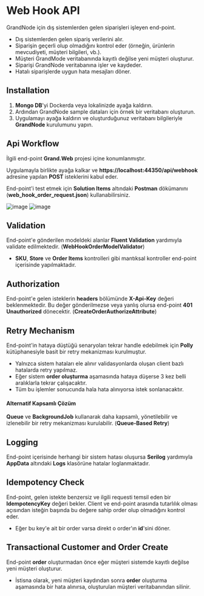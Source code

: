 # Web Hook API

GrandNode için dış sistemlerden gelen siparişleri işleyen end-point.

- Dış sistemlerden gelen sipariş verilerini alır.
- Siparişin geçerli olup olmadığını kontrol eder (örneğin, ürünlerin mevcudiyeti, müşteri bilgileri, vb.).
- Müşteri GrandMode veritabanında kayıtlı değilse yeni müşteri oluşturur.
- Siparişi GrandNode veritabanına işler ve kaydeder.
- Hatalı siparişlerde uygun hata mesajları döner.

## Installation

1. **Mongo DB**'yi Dockerda veya lokalinizde ayağa kaldırın.
2. Ardından GrandNode sample dataları için örnek bir veritabanı oluşturun.
3. Uygulamayı ayağa kaldırın ve oluşturduğunuz veritabanı bilgileriyle **GrandNode** kurulumunu yapın.

## Api Workflow

İlgili end-point **Grand.Web** projesi içine konumlanmıştır.

Uygulamayla birlikte ayağa kalkar ve **https://localhost:44350/api/webhook** adresine yapılan **POST** isteklerini kabul eder.

End-point'i test etmek için **Solution Items** altındaki **Postman** dökümanını (**web_hook_order_request.json**) kullanabilirsiniz.

![image](https://github.com/user-attachments/assets/b9d39e3c-4bac-4ab9-80f3-5ec40b68e0ce)  ![image](https://github.com/user-attachments/assets/8e7193e0-c1d4-402f-aa73-ef4f702c9a2c)



## Validation

End-point'e gönderilen modeldeki alanlar **Fluent Validation** yardımıyla validate edilmektedir. (**WebHookOrderModelValidator**)

- **SKU**, **Store** ve **Order Items** kontrolleri gibi mantıksal kontroller end-point içerisinde yapılmaktadır.

## Authorization

End-point'e gelen isteklerin **headers** bölümünde **X-Api-Key** değeri beklenmektedir. Bu değer gönderilmezse veya yanlış olursa end-point **401 Unauthorized** dönecektir. (**CreateOrderAuthorizeAttribute**)

## Retry Mechanism

End-point'in hataya düştüğü senaryoları tekrar handle edebilmek için **Polly** kütüphanesiyle basit bir retry mekanizması kurulmuştur.
- Yalnızca sistem hataları ele alınır validasyonlarda oluşan client bazlı hatalarda retry yapılmaz.
- Eğer sistem **order oluşturma** aşamasında hataya düşerse 3 kez belli aralıklarla tekrar çalışacaktır.
- Tüm bu işlemler sonucunda hala hata alınıyorsa istek sonlanacaktır.

#### Alternatif Kapsamlı Çözüm

**Queue** ve **BackgroundJob** kullanarak daha kapsamlı, yönetilebilir ve izlenebilir bir retry mekanizması kurulabilir. (**Queue-Based Retry**)

## Logging

End-point içerisinde herhangi bir sistem hatası oluşursa **Serilog** yardımıyla **AppData** altındaki **Logs** klasörüne hatalar loglanmaktadır.

## Idempotency Check

End-point, gelen istekte benzersiz ve ilgili requesti temsil eden bir **IdempotencyKey** değeri bekler. Client ve end-point arasında tutarlılık olması açısından isteğin başında bu değere sahip order olup olmadığını kontrol eder.

- Eğer bu key'e ait bir order varsa direkt o order'ın **id**'sini döner.

## Transactional Customer and Order Create

End-point **order** oluşturmadan önce eğer müşteri sistemde kayıtlı değilse yeni müşteri oluşturur.

- İstisna olarak, yeni müşteri kaydından sonra **order** oluşturma aşamasında bir hata alınırsa, oluşturulan müşteri veritabanından silinir.
